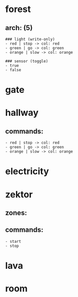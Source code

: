 # forest
  ## arch: (5)
    ### light (write-only)
    - red | stop -> col: red
    - green | go -> col: green
    - orange | slow -> col: orange

    ### sensor (toggle)
    - true 
    - false

# gate

# hallway

  ## commands:
    - red | stop -> col: red
    - green | go -> col: green
    - orange | slow -> col: orange

# electricity

# zektor

  ## zones:

  ## commands:
    - start
    - stop

# lava

# room